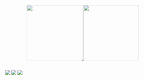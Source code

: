 <div align="center">
  <a href="https://github.com/gustavoaryan">
  <img height="180em" src="https://github-readme-stats.vercel.app/api?username=gustavoaryan&show_icons=true&theme=yeblu&include_all_commits=true&count_private=true"/>
  <img height="180em" src="https://github-readme-stats.vercel.app/api/top-langs/?username=gustavoaryan&layout=compact&langs_count=7&theme=yeblu"/>
</div>
  
 ##
<div>

  <a href="https://www.instagram.com/gustavoaryan" target="_blank"><img src="https://img.shields.io/badge/-Instagram-%23E4405F?style=for-the-badge&logo=instagram&logoColor=white" target="_blank"></a>
  <a href = "mailto:gustavoaryan@gmail.com"><img src="https://img.shields.io/badge/Gmail-D14836?style=for-the-badge&logo=gmail&logoColor=white" target="_blank"></a>
  <a href="https://www.linkedin.com/in/gustavo-aryan-7b536b19a/" target="_blank"><img src="https://img.shields.io/badge/-LinkedIn-%230077B5?style=for-the-badge&logo=linkedin&logoColor=white" target="_blank"></a>  
</div>
